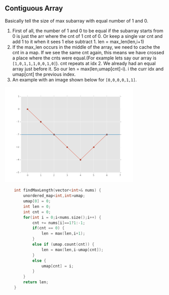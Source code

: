 ## Contiguous Array
Basically tell the size of max subarray with equal number of 1 and 0.

1. First of all, the number of 1 and 0 to be equal if the subarray starts from 0 is just the arr where the cnt of 1 cnt of 0. Or keep a single var cnt and add 1 to it when it sees 1 else subtract 1. len = max_len(len,i+1)
2. If the max_len occurs in the middle of the array, we need to cache the cnt in a map. If we see the same cnt again, this means we have crossed a place where the cnts were equal.(For example lets say our array is ```[1,0,1,1,1,0,0,1,0]```). cnt repeats at idx 2. We already had an equal array just before it. So our len = max(len,umap[cnt]-i). i the curr idx and umap[cnt] the previous index.
3. An example with an image shown below for ```[0,0,0,0,1,1]```.

<img src="../525.png" alt="drawing" width="400"/>

```C++
    int findMaxLength(vector<int>& nums) {
        unordered_map<int,int>umap;
        umap[0] = 0;
        int len = 0;
        int cnt = 0;
        for(int i = 0;i<nums.size();i++) {
            cnt += nums[i]==1?1:-1;
            if(cnt == 0) {
                len = max(len,i+1);
            }
            else if (umap.count(cnt)) {
                len = max(len,i-umap[cnt]);
            }
            else {
                umap[cnt] = i;
            }
        }
        return len;
    }
```